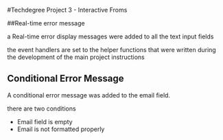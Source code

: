 #Techdegree Project 3 - Interactive Froms

##Real-time error message

a Real-time error display messages were added to all the text input fields

the event handlers are set to the helper functions that were written during the development of the main project instructions

## Conditional Error Message

A conditional error message was added to the email field.

there are two conditions

- Email field is empty
- Email is not formatted properly